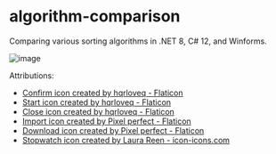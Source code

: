 # algorithm-comparison
Comparing various sorting algorithms in .NET 8, C# 12, and Winforms.

![image](https://github.com/nardnob/algorithm-comparison/assets/26029755/0feb3777-a0bf-442f-86ae-43234b21d06a)

Attributions:
* [Confirm icon created by hqrloveq - Flaticon](https://www.flaticon.com/free-icons/confirm)
* [Start icon created by hqrloveq - Flaticon](https://www.flaticon.com/free-icons/start)
* [Close icon created by hqrloveq - Flaticon](https://www.flaticon.com/free-icons/close)
* [Import icon created by Pixel perfect - Flaticon](https://www.flaticon.com/free-icons/import)
* [Download icon created by Pixel perfect - Flaticon](https://www.flaticon.com/free-icons/download)
* [Stopwatch icon created by Laura Reen - icon-icons.com](https://icon-icons.com/pack/New-Year-Resolutions-Icons/516)
